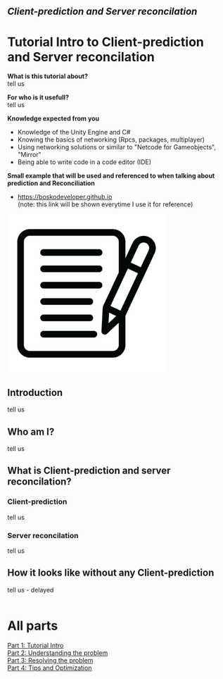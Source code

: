 ## *Client-prediction and Server reconcilation*

# Tutorial Intro to Client-prediction and Server reconcilation

**What is this tutorial about?** <br>
tell us

**For who is it usefull?** <br>
tell us

**Knowledge expected from you**
- Knowledge of the Unity Engine and C#
- Knowing the basics of networking (Rpcs, packages, multiplayer)
- Using networking solutions or similar to "Netcode for Gameobjects", "Mirror"
- Being able to write code in a code editor (IDE)

**Small example that will be used and referenced to when talking about prediction and Reconciliation**
- https://boskodeveloper.github.io <br>
(note: this link will be shown everytime I use it for reference)

![testimage](images/test_image.png?raw=true)

## Introduction
tell us

## Who am I?
tell us

## What is Client-prediction and server reconcilation?
### Client-prediction
tell us
### Server reconcilation
tell us

## How it looks like without any Client-prediction
tell us - delayed
<br> <br>
# All parts
[Part 1: Tutorial Intro](pages/Part_1.md)  <br>
[Part 2: Understanding the problem](pages/Part_2.md)  <br>
[Part 3: Resolving the problem](pages/Part_3.md)  <br>
[Part 4: Tips and Optimization](pages/Part_4.md)
